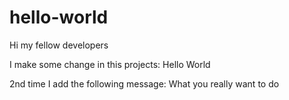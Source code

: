 # hello-world
Hi my fellow developers

I make some change in this projects: Hello World

2nd time I add the following message:
What you really want to do
